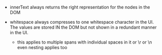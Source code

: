 - innerText always returns the right representation for the nodes in the DOM

- whitespace always compresses to one whitespace character in the UI.  The values 
  are stored IN the DOM but not shown in a redundant manner in the UI.
  
    - this applies to multiple spans with individual spaces in it or \r or \n
      even nesting applies too
  
